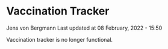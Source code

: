Vaccination Tracker
================
Jens von Bergmann
Last updated at 08 February, 2022 - 15:50

Vaccination tracker is no longer functional.

